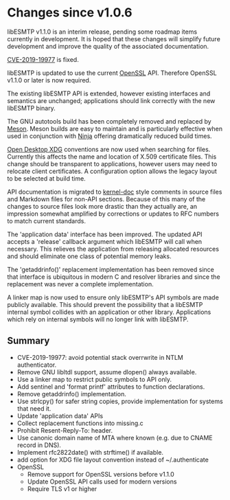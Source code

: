 # Changes since v1.0.6

libESMTP v1.1.0 is an interim release, pending some roadmap items currently
in development. It is hoped that these changes will simplify future development
and improve the quality of the associated documentation.

[CVE-2019-19977][3] is fixed.

libESMTP is updated to use the current [OpenSSL][4] API.  Therefore OpenSSL
v1.1.0 or later is now required.

The existing libESMTP API is extended, however existing interfaces and
semantics are unchanged; applications should link correctly with the new
libESMTP binary.

The GNU autotools build has been completely removed and replaced by [Meson][1].
Meson builds are easy to maintain and is particularly effective when used in
conjunction with [Ninja][2] offering dramatically reduced build times.

[Open Desktop XDG][5] conventions are now used when searching for files.
Currently this affects the name and location of X.509 certificate files.
This change should be transparent to applications, however users may need to
relocate client certificates.  A configuration option allows the legacy layout
to be selected at build time.

API documentation is migrated to [kernel-doc][6] style comments in source files
and Markdown files for non-API sections.  Because of this many of the changes
to source files look more drastic than they actually are, an impression
somewhat amplified by corrections or updates to RFC numbers to match current
standards.

The 'application data' interface has been improved. The updated API accepts a
'release' callback argument which libESMTP will call when necessary.  This
relieves the application from releasing allocated resources and should
eliminate one class of potential memory leaks.

The 'getaddrinfo()' replacement implementation has been removed since that
interface is ubiquitous in modern C and resolver libraries and since the
replacement was never a complete implementation.

A linker map is now used to ensure only libESMTP's API symbols are made
publicly available.  This should prevent the possibility that a libESMTP
internal symbol collides with an application or other library.  Applications
which rely on internal symbols will no longer link with libESMTP.

## Summary

* CVE-2019-19977: avoid potential stack overrwrite in NTLM authenticator.
* Remove GNU libltdl support, assume dlopen() always available.
* Use a linker map to restrict public symbols to API only.
* Add sentinel and 'format printf' attributes to function declarations.
* Remove getaddrinfo() implementation.
* Use strlcpy() for safer string copies, provide implementation for systems that need it.
* Update 'application data' APIs
* Collect replacement functions into missing.c
* Prohibit Resent-Reply-To: header.
* Use canonic domain name of MTA where known (e.g. due to CNAME record in DNS).
* Implement rfc2822date() with strftime() if available.
* add option for XDG file layout convention instead of ~/.authenticate
* OpenSSL
  - Remove support for OpenSSL versions before v1.1.0
  - Update OpenSSL API calls used for modern versions
  - Require TLS v1 or higher

[1]: https://mesonbuild.com/
[2]: https://ninja-build.org/
[3]: https://nvd.nist.gov/vuln/detail/CVE-2019-19977
[4]: https://www.openssl.org/
[5]: https://specifications.freedesktop.org/basedir-spec/basedir-spec-latest.html
[6]: https://www.kernel.org/doc/html/latest/doc-guide/kernel-doc.html

